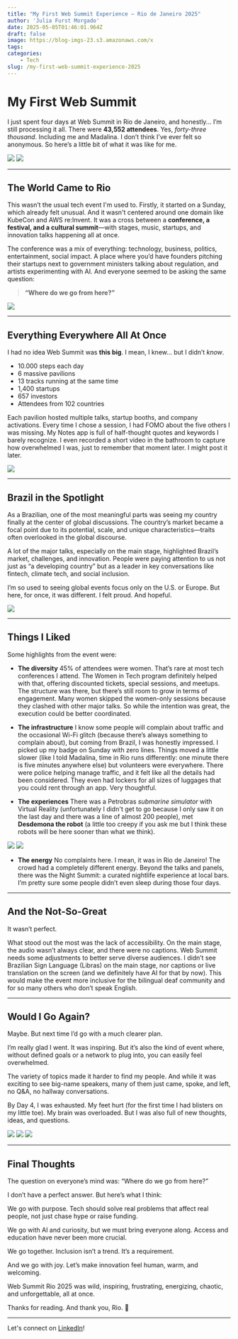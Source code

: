 ```yaml
---
title: "My First Web Summit Experience – Rio de Janeiro 2025"
author: 'Julia Furst Morgado'
date: 2025-05-05T01:46:01.964Z
draft: false
image: https://blog-imgs-23.s3.amazonaws.com/x
tags:
categories: 
    - Tech
slug: /my-first-web-summit-experience-2025
---
```


# My First Web Summit

I just spent four days at Web Summit in Rio de Janeiro, and honestly... I’m still processing it all.
There were **43,552 attendees**. Yes, *forty-three thousand*. Including me and Madalina.
I don’t think I’ve ever felt so anonymous.
So here’s a little bit of what it was like for me.

![](https://blog-imgs-23.s3.amazonaws.com/websummit25-wMaddie.jpeg)
![](https://blog-imgs-23.s3.amazonaws.com/websummit2025-badge.jpeg)

---

## The World Came to Rio

This wasn’t the usual tech event I'm used to. Firstly, it started on a Sunday, which already felt unusual. And it wasn't centered around one domain like KubeCon and AWS re:Invent. It was a cross between a **conference, a festival, and a cultural summit**—with stages, music, startups, and innovation talks happening all at once.

The conference was a mix of everything: technology, business, politics, entertainment, social impact. A place where you’d have founders pitching their startups next to government ministers talking about regulation, and artists experimenting with AI. And everyone seemed to be asking the same question:

> **“Where do we go from here?”**

![](https://blog-imgs-23.s3.amazonaws.com/websummit25-mainstage.jpeg)

---

## Everything Everywhere All At Once

I had no idea Web Summit was **this big**. I mean, I knew… but I didn’t *know*.

- 10.000 steps each day
- 6 massive pavilions  
- 13 tracks running at the same time  
- 1,400 startups
- 657 investors
- Attendees from 102 countries

Each pavilion hosted multiple talks, startup booths, and company activations. Every time I chose a session, I had FOMO about the five others I was missing. My Notes app is full of half-thought quotes and keywords I barely recognize. I even recorded a short video in the bathroom to capture how overwhelmed I was, just to remember that moment later. I might post it later.

![](https://blog-imgs-23.s3.amazonaws.com/websummit25-resting.jpeg)

---

## Brazil in the Spotlight

As a Brazilian, one of the most meaningful parts was seeing my country finally at the center of global discussions. The country’s market became a focal point due to its potential, scale, and unique characteristics—traits often overlooked in the global discourse. 

A lot of the major talks, especially on the main stage, highlighted Brazil’s market, challenges, and innovation. People were paying attention to us not just as “a developing country” but as a leader in key conversations like fintech, climate tech, and social inclusion.

I’m so used to seeing global events focus only on the U.S. or Europe. But here, for once, it was different. I felt proud. And hopeful.

![](https://blog-imgs-23.s3.amazonaws.com/websummit25-julia.jpeg)

---

## Things I Liked

Some highlights from the event were:

- **The diversity**
45% of attendees were women. That’s rare at most tech conferences I attend. The Women in Tech program definitely helped with that, offering discounted tickets, special sessions, and meetups. The structure was there, but there’s still room to grow in terms of engagement. Many women skipped the women-only sessions because they clashed with other major talks. So while the intention was great, the execution could be better coordinated.

- **The infrastructure** 
I know some people will complain about traffic and the occasional Wi-Fi glitch (because there’s always something to complain about), but coming from Brazil, I was honestly impressed. I picked up my badge on Sunday with zero lines. Things moved a little slower (like I told Madalina, time in Rio runs differently: one minute there is five minutes anywhere else) but volunteers were everywhere. There were police helping manage traffic, and it felt like all the details had been considered. They even had lockers for all sizes of luggages that you could rent through an app. Very thoughtful.

- **The experiences** There was a Petrobras *submarine simulator* with Virtual Reality (unfortunately I didn't get to go because I only saw it on the last day and there was a line of almost 200 people), met **Desdemona the robot** (a little too creepy if you ask me but I think these robots will be here sooner than what we think).

![](https://blog-imgs-23.s3.amazonaws.com/websummit25-petrobrasVR.jpeg)
![](https://blog-imgs-23.s3.amazonaws.com/websummit25-desi.jpeg)

- **The energy**
No complaints here. I mean, it was in Rio de Janeiro! The crowd had a completely different energy. Beyond the talks and panels, there was the Night Summit: a curated nightlife experience at local bars. I’m pretty sure some people didn’t even sleep during those four days.

---

## And the Not-So-Great

It wasn’t perfect.

What stood out the most was the lack of accessibility. On the main stage, the audio wasn’t always clear, and there were no captions. Web Summit needs some adjustments to better serve diverse audiences. I didn’t see Brazilian Sign Language (Libras) on the main stage, nor captions or live translation on the screen (and we definitely have AI for that by now). This would make the event more inclusive for the bilingual deaf community and for so many others who don’t speak English.

---

## Would I Go Again?

Maybe. But next time I’d go with a much clearer plan.

I’m really glad I went. It was inspiring. But it’s also the kind of event where, without defined goals or a network to plug into, you can easily feel overwhelmed.

The variety of topics made it harder to find my people. And while it was exciting to see big-name speakers, many of them just came, spoke, and left, no Q&A, no hallway conversations.

By Day 4, I was exhausted. My feet hurt (for the first time I had blisters on my little toe). My brain was overloaded. But I was also full of new thoughts, ideas, and questions.


![](https://blog-imgs-23.s3.amazonaws.com/websummit25-wMaddie2.jpeg)
![](https://blog-imgs-23.s3.amazonaws.com/websummit25-wFernanda.jpeg)
![](https://blog-imgs-23.s3.amazonaws.com/websummit25-websummit25-wZapata.jpeg)

---

## Final Thoughts

The question on everyone’s mind was:
“Where do we go from here?”

I don’t have a perfect answer. But here’s what I think:

We go with purpose. Tech should solve real problems that affect real people, not just chase hype or raise funding.

We go with AI and curiosity, but we must bring everyone along. Access and education have never been more crucial.

We go together. Inclusion isn’t a trend. It’s a requirement.

And we go with joy. Let’s make innovation feel human, warm, and welcoming.

Web Summit Rio 2025 was wild, inspiring, frustrating, energizing, chaotic, and unforgettable, all at once.

Thanks for reading.
And thank you, Rio. 💙

***
Let's connect on [LinkedIn](https://www.linkedin.com/in/juliafmorgado/)!
